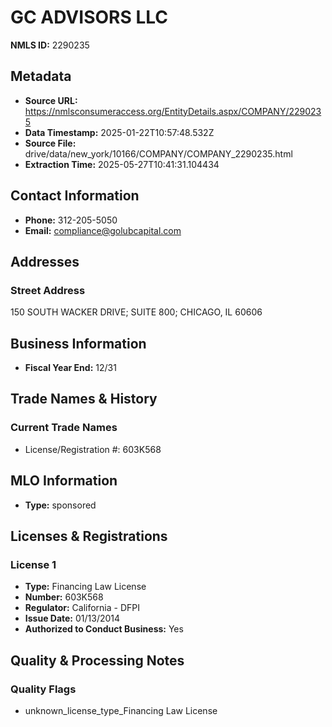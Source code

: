 # GC ADVISORS LLC

**NMLS ID:** 2290235

## Metadata
- **Source URL:** https://nmlsconsumeraccess.org/EntityDetails.aspx/COMPANY/2290235
- **Data Timestamp:** 2025-01-22T10:57:48.532Z
- **Source File:** drive/data/new_york/10166/COMPANY/COMPANY_2290235.html
- **Extraction Time:** 2025-05-27T10:41:31.104434

## Contact Information
- **Phone:** 312-205-5050
- **Email:** compliance@golubcapital.com

## Addresses
### Street Address
150 SOUTH WACKER DRIVE; SUITE 800; CHICAGO, IL 60606

## Business Information
- **Fiscal Year End:** 12/31

## Trade Names & History
### Current Trade Names
- License/Registration #: 603K568

## MLO Information
- **Type:** sponsored

## Licenses & Registrations

### License 1
- **Type:** Financing Law License
- **Number:** 603K568
- **Regulator:** California - DFPI
- **Issue Date:** 01/13/2014
- **Authorized to Conduct Business:** Yes

## Quality & Processing Notes
### Quality Flags
- unknown_license_type_Financing Law License
